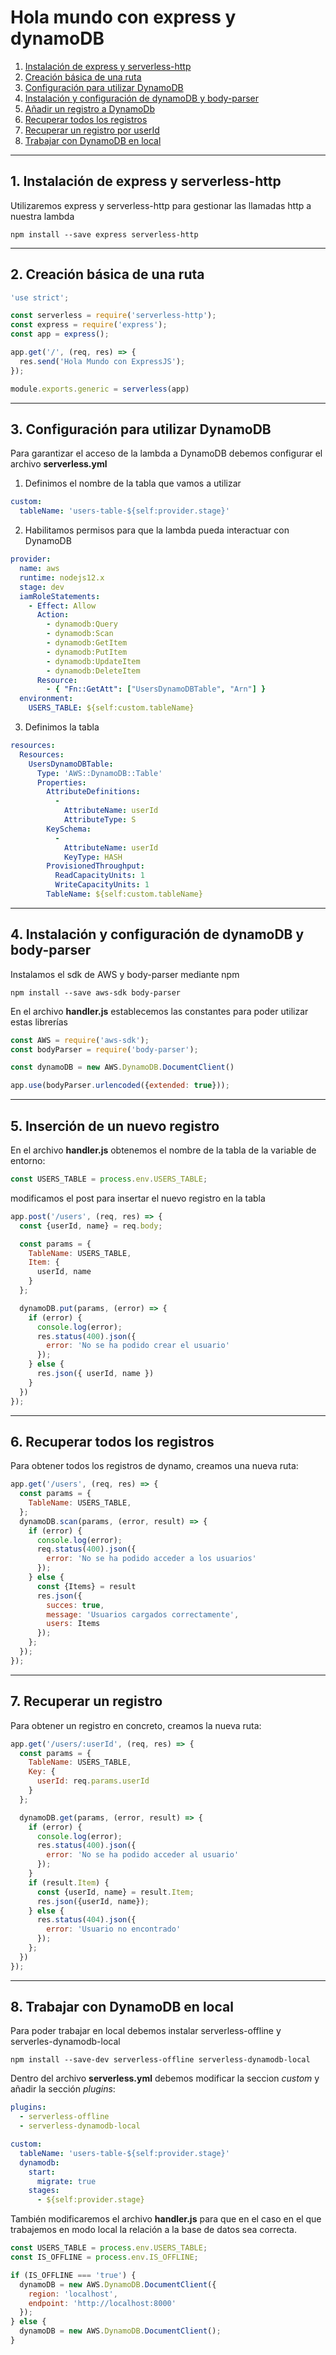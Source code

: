 # Hola mundo con express y dynamoDB

1. [Instalación de express y serverless-http](#install)
2. [Creación básica de una ruta](#newRoute)
3. [Configuración para utilizar DynamoDB](#dynamo)
4. [Instalación y configuración de dynamoDB y body-parser](#install2)
5. [Añadir un registro a DynamoDb](#post)
6. [Recuperar todos los registros](#getAll)
7. [Recuperar un registro por userId](#getOne)
8. [Trabajar con DynamoDB en local](#dynamoOffline)

<hr>

<a name="install"></a>

## 1. Instalación de express y serverless-http

Utilizaremos express y serverless-http para gestionar las llamadas http a nuestra lambda

`npm install --save express serverless-http`

<hr>

<a name="newRoute"></a>

## 2. Creación básica de una ruta

~~~js
'use strict';

const serverless = require('serverless-http');
const express = require('express');
const app = express();

app.get('/', (req, res) => {
  res.send('Hola Mundo con ExpressJS');
});

module.exports.generic = serverless(app)
~~~

<hr>

<a name="dynamo"></a>

## 3. Configuración para utilizar DynamoDB

Para garantizar el acceso de la lambda a DynamoDB debemos configurar el archivo **serverless.yml**

1. Definimos el nombre de la tabla que vamos a utilizar

~~~yml
custom:
  tableName: 'users-table-${self:provider.stage}'
~~~

2. Habilitamos permisos para que la lambda pueda interactuar con DynamoDB

~~~yml
provider:
  name: aws
  runtime: nodejs12.x
  stage: dev
  iamRoleStatements:
    - Effect: Allow
      Action:
        - dynamodb:Query
        - dynamodb:Scan
        - dynamodb:GetItem
        - dynamodb:PutItem
        - dynamodb:UpdateItem
        - dynamodb:DeleteItem
      Resource:
        - { "Fn::GetAtt": ["UsersDynamoDBTable", "Arn"] }
  environment:
    USERS_TABLE: ${self:custom.tableName}
~~~

3. Definimos la tabla

~~~yml
resources:
  Resources:
    UsersDynamoDBTable:
      Type: 'AWS::DynamoDB::Table'
      Properties:
        AttributeDefinitions:
          -
            AttributeName: userId
            AttributeType: S
        KeySchema:
          -
            AttributeName: userId
            KeyType: HASH
        ProvisionedThroughput:
          ReadCapacityUnits: 1
          WriteCapacityUnits: 1
        TableName: ${self:custom.tableName}
~~~

<hr>

<a name="install2"></a>

## 4. Instalación y configuración de dynamoDB y body-parser

Instalamos el sdk de AWS y body-parser mediante npm

`npm install --save aws-sdk body-parser`

En el archivo **handler.js** establecemos las constantes para poder utilizar estas librerías

~~~js
const AWS = require('aws-sdk');
const bodyParser = require('body-parser');

const dynamoDB = new AWS.DynamoDB.DocumentClient()

app.use(bodyParser.urlencoded({extended: true}));
~~~

<hr>

<a name="post"></a>

## 5. Inserción de un nuevo registro

En el archivo **handler.js** obtenemos el nombre de la tabla de la variable de entorno:

~~~js
const USERS_TABLE = process.env.USERS_TABLE;
~~~

modificamos el post para insertar el nuevo registro en la tabla

~~~js
app.post('/users', (req, res) => {
  const {userId, name} = req.body;

  const params = {
    TableName: USERS_TABLE,
    Item: {
      userId, name
    }
  };

  dynamoDB.put(params, (error) => {
    if (error) {
      console.log(error);
      res.status(400).json({
        error: 'No se ha podido crear el usuario'
      });
    } else {
      res.json({ userId, name })
    }
  })
});
~~~

<hr>

<a name="getAll"></a>

## 6. Recuperar todos los registros

Para obtener todos los registros de dynamo, creamos una nueva ruta:

~~~js
app.get('/users', (req, res) => {
  const params = {
    TableName: USERS_TABLE,
  };
  dynamoDB.scan(params, (error, result) => {
    if (error) {
      console.log(error);
      req.status(400).json({
        error: 'No se ha podido acceder a los usuarios'
      });
    } else {
      const {Items} = result
      res.json({
        succes: true,
        message: 'Usuarios cargados correctamente',
        users: Items
      });
    };
  });
});
~~~

<hr>

<a name="getOne"></a>

## 7. Recuperar un registro

Para obtener un registro en concreto, creamos la nueva ruta:

~~~js
app.get('/users/:userId', (req, res) => {
  const params = {
    TableName: USERS_TABLE,
    Key: {
      userId: req.params.userId
    }
  };

  dynamoDB.get(params, (error, result) => {
    if (error) {
      console.log(error);
      res.status(400).json({
        error: 'No se ha podido acceder al usuario'
      });
    }
    if (result.Item) {
      const {userId, name} = result.Item;
      res.json({userId, name});
    } else {
      res.status(404).json({
        error: 'Usuario no encontrado'
      });
    };
  })
});
~~~

<hr>

<a name="dynamoOffline"></a>

## 8. Trabajar con DynamoDB en local

Para poder trabajar en local debemos instalar serverless-offline y serverles-dynamodb-local

`npm install --save-dev serverless-offline serverless-dynamodb-local`

Dentro del archivo **serverless.yml** debemos modificar la seccion *custom* y añadir la sección *plugins*:

~~~yml
plugins:
  - serverless-offline
  - serverless-dynamodb-local

custom:
  tableName: 'users-table-${self:provider.stage}'
  dynamodb:
    start:
      migrate: true
    stages:
      - ${self:provider.stage}
~~~

También modificaremos el archivo **handler.js** para que en el caso en el que trabajemos en modo local la relación a la base de datos sea correcta.

~~~js
const USERS_TABLE = process.env.USERS_TABLE;
const IS_OFFLINE = process.env.IS_OFFLINE;

if (IS_OFFLINE === 'true') {
  dynamoDB = new AWS.DynamoDB.DocumentClient({
    region: 'localhost',
    endpoint: 'http://localhost:8000'
  });
} else {
  dynamoDB = new AWS.DynamoDB.DocumentClient();
}
~~~
